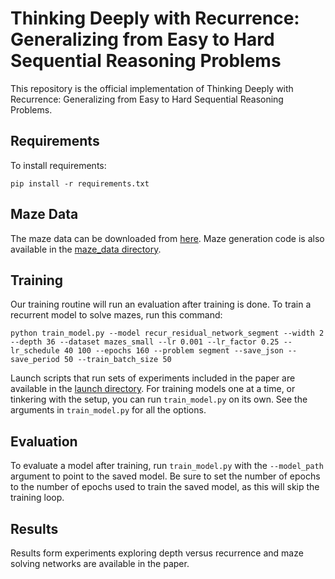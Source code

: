 # Thinking Deeply with Recurrence: Generalizing from Easy to Hard Sequential Reasoning Problems

This repository is the official implementation of Thinking Deeply with Recurrence: Generalizing from Easy to Hard Sequential Reasoning Problems. 

## Requirements

To install requirements:

```setup
pip install -r requirements.txt
```
## Maze Data

The maze data can be downloaded from [here](https://drive.google.com/drive/folders/1ad_ZESAddlfx-b3CnK1ohoKz6Sp8U-5g?usp=sharing). Maze generation code is also available in the [maze_data directory](./maze_data).

## Training

Our training routine will run an evaluation after training is done. To train a recurrent model to solve mazes, run this command:

```train
python train_model.py --model recur_residual_network_segment --width 2 --depth 36 --dataset mazes_small --lr 0.001 --lr_factor 0.25 --lr_schedule 40 100 --epochs 160 --problem segment --save_json --save_period 50 --train_batch_size 50 
```

Launch scripts that run sets of experiments included in the paper are available in the [launch directory](./launch). For training models one at a time, or tinkering with the setup, you can run `train_model.py` on its own. See the arguments in `train_model.py` for all the options.

## Evaluation

To evaluate a model after training, run `train_model.py` with the `--model_path` argument to point to the saved model. Be sure to set the number of epochs to the number of epochs used to train the saved model, as this will skip the training loop.

## Results

Results form experiments exploring depth versus recurrence and maze solving networks are available in the paper.

